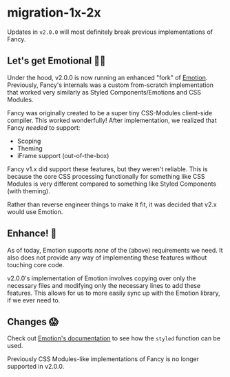 # migration-1x-2x

Updates in `v2.0.0` will most definitely break previous implementations of Fancy.

## Let's get Emotional 👩‍🎤

Under the hood, v2.0.0 is now running an enhanced "fork" of [Emotion](https://github.com/emotion-js/emotion). Previously, Fancy's internals was a custom from-scratch implementation that worked very similarly as Styled Components/Emotions and CSS Modules.

Fancy was originally created to be a super tiny CSS-Modules client-side compiler. This worked wonderfully! After implementation, we realized that Fancy _needed_ to support:

* Scoping
* Theming
* iFrame support \(out-of-the-box\)

Fancy v1.x did support these features, but they weren't reliable. This is because the core CSS processing functionally for something like CSS Modules is very different compared to something like Styled Components \(with theming\).

Rather than reverse engineer things to make it fit, it was decided that v2.x would use Emotion.

## Enhance! 🤳

As of today, Emotion supports _none_ of the \(above\) requirements we need. It also does not provide any way of implementing these features without touching core code.

v2.0.0's implementation of Emotion involves copying over only the necessary files and modifying only the necessary lines to add these features. This allows for us to more easily sync up with the Emotion library, if we ever need to.

## Changes 😱

Check out [Emotion's documentation](https://emotion.sh/) to see how the `styled` function can be used.

Previously CSS Modules-like implementations of Fancy is no longer supported in v2.0.0.

